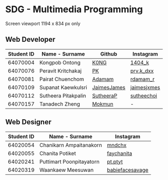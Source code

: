 # SDG - Multimedia Programming
Screen viewport 1194 x 834 px only


## Web Developer
|Student ID|Name - Surname|Github|Instagram|
|---|---|---|---|
|64070004|Kongpob Ontong|[K0NG](https://github.com/professorkong)|[1404_k](https://www.instagram.com/1404_k/)|
|64070076|Peravit Kritchakaj|[PK](https://github.com/PeravitK)|[prv.k_dxx](https://www.instagram.com/prv.k_dxx/)|
|64070081|Pairat Chuenchom|[Adamam](https://github.com/Adamam13)|[rdamam_r](https://www.instagram.com/rdamam_r/)|
|64070109|Supanat Kaewkulsri|[JaimesJames](https://github.com/JaimesJames)|[jaimesjxmes](https://www.instagram.com/jaimesjxmes/)|
|64070112|Sutheera Pitakpalin|[SutheeraP](https://github.com/SutheeraP)|[sutheechoi](https://www.instagram.com/sutheechoi/)|
|64070157|Tanadech Zheng |[Mokmun](https://github.com/TANADECHZHENG)|-|

## Web Designer
|Student ID|Name - Surname|Instagram|
|---|---|---|
|64020054|Chanikarn Ampaitanakorn|[mndchx](https://www.instagram.com/mndchx/)|
|64020055|Chanita Potiket|[faychanita](https://www.instagram.com/faychanita/)|
|64020241|Puttimart Poonpitayatorn|[pt.ptyt](https://www.instagram.com/pt.ptyt/)|
|64020319|Waankaew Meesuwan|[babiefacesavage](https://www.instagram.com/babiefacesavage/)|
